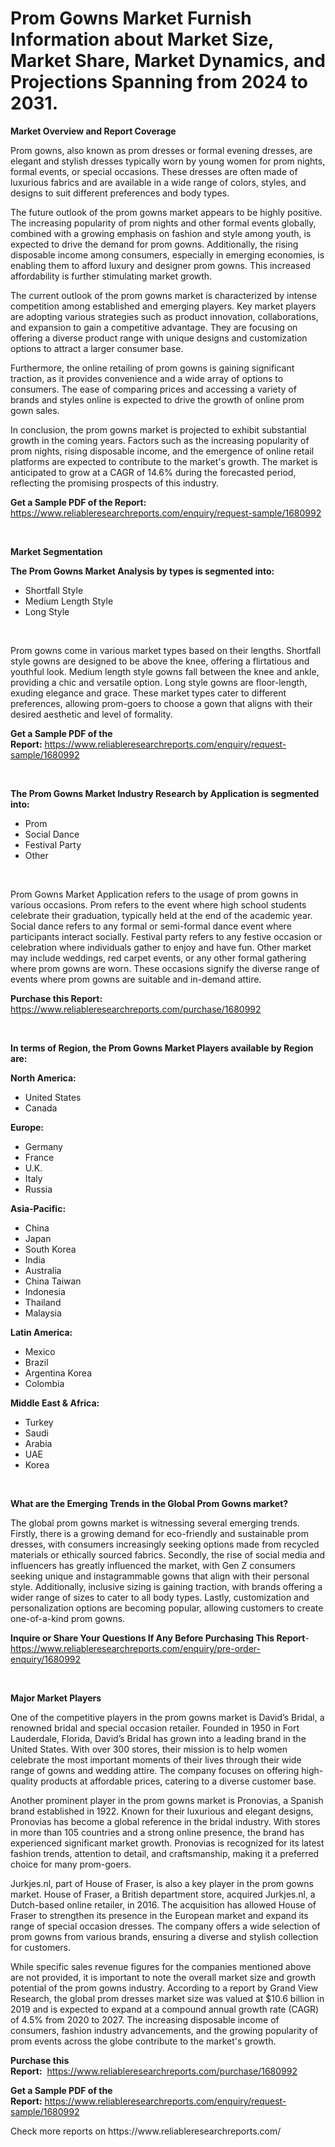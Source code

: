 <p><h1>Prom Gowns Market Furnish Information about Market Size, Market Share, Market Dynamics, and Projections Spanning from 2024 to 2031.</h1></p><p><strong>Market Overview and Report Coverage</strong></p>
<p><p>Prom gowns, also known as prom dresses or formal evening dresses, are elegant and stylish dresses typically worn by young women for prom nights, formal events, or special occasions. These dresses are often made of luxurious fabrics and are available in a wide range of colors, styles, and designs to suit different preferences and body types.</p><p>The future outlook of the prom gowns market appears to be highly positive. The increasing popularity of prom nights and other formal events globally, combined with a growing emphasis on fashion and style among youth, is expected to drive the demand for prom gowns. Additionally, the rising disposable income among consumers, especially in emerging economies, is enabling them to afford luxury and designer prom gowns. This increased affordability is further stimulating market growth.</p><p>The current outlook of the prom gowns market is characterized by intense competition among established and emerging players. Key market players are adopting various strategies such as product innovation, collaborations, and expansion to gain a competitive advantage. They are focusing on offering a diverse product range with unique designs and customization options to attract a larger consumer base.</p><p>Furthermore, the online retailing of prom gowns is gaining significant traction, as it provides convenience and a wide array of options to consumers. The ease of comparing prices and accessing a variety of brands and styles online is expected to drive the growth of online prom gown sales.</p><p>In conclusion, the prom gowns market is projected to exhibit substantial growth in the coming years. Factors such as the increasing popularity of prom nights, rising disposable income, and the emergence of online retail platforms are expected to contribute to the market's growth. The market is anticipated to grow at a CAGR of 14.6% during the forecasted period, reflecting the promising prospects of this industry.</p></p>
<p><strong>Get a Sample PDF of the Report:</strong> <a href="https://www.reliableresearchreports.com/enquiry/request-sample/1680992">https://www.reliableresearchreports.com/enquiry/request-sample/1680992</a></p>
<p>&nbsp;</p>
<p><strong>Market Segmentation</strong></p>
<p><strong>The Prom Gowns Market Analysis by types is segmented into:</strong></p>
<p><ul><li>Shortfall Style</li><li>Medium Length Style</li><li>Long Style</li></ul></p>
<p>&nbsp;</p>
<p><p>Prom gowns come in various market types based on their lengths. Shortfall style gowns are designed to be above the knee, offering a flirtatious and youthful look. Medium length style gowns fall between the knee and ankle, providing a chic and versatile option. Long style gowns are floor-length, exuding elegance and grace. These market types cater to different preferences, allowing prom-goers to choose a gown that aligns with their desired aesthetic and level of formality.</p></p>
<p><strong>Get a Sample PDF of the Report:</strong>&nbsp;<a href="https://www.reliableresearchreports.com/enquiry/request-sample/1680992">https://www.reliableresearchreports.com/enquiry/request-sample/1680992</a></p>
<p>&nbsp;</p>
<p><strong>The Prom Gowns Market Industry Research by Application is segmented into:</strong></p>
<p><ul><li>Prom</li><li>Social Dance</li><li>Festival Party</li><li>Other</li></ul></p>
<p>&nbsp;</p>
<p><p>Prom Gowns Market Application refers to the usage of prom gowns in various occasions. Prom refers to the event where high school students celebrate their graduation, typically held at the end of the academic year. Social dance refers to any formal or semi-formal dance event where participants interact socially. Festival party refers to any festive occasion or celebration where individuals gather to enjoy and have fun. Other market may include weddings, red carpet events, or any other formal gathering where prom gowns are worn. These occasions signify the diverse range of events where prom gowns are suitable and in-demand attire.</p></p>
<p><strong>Purchase this Report:</strong>&nbsp; <a href="https://www.reliableresearchreports.com/purchase/1680992">https://www.reliableresearchreports.com/purchase/1680992</a></p>
<p>&nbsp;</p>
<p><strong>In terms of Region, the Prom Gowns Market Players available by Region are:</strong></p>
<p>
    <p> <strong> North America: </strong>
        <ul>
            <li>United States</li>
            <li>Canada</li>
        </ul>
        </p> 
    <p> <strong> Europe: </strong>
        <ul>
            <li>Germany</li>
            <li>France</li>
            <li>U.K.</li>
            <li>Italy</li>
            <li>Russia</li>
        </ul>
        </p> 
    <p> <strong> Asia-Pacific: </strong>
        <ul>
            <li>China</li>
            <li>Japan</li>
            <li>South Korea</li>
            <li>India</li>
            <li>Australia</li>
            <li>China Taiwan</li>
            <li>Indonesia</li>
            <li>Thailand</li>
            <li>Malaysia</li>
        </ul>
        </p> 
    <p> <strong> Latin America: </strong>
        <ul>
            <li>Mexico</li>
            <li>Brazil</li>
            <li>Argentina Korea</li>
            <li>Colombia</li>
        </ul>
        </p> 
    <p> <strong> Middle East & Africa: </strong>
        <ul>
            <li>Turkey</li>
            <li>Saudi</li>
            <li>Arabia</li>
            <li>UAE</li>
            <li>Korea</li>
        </ul>
    </p>
    </p>
<p>&nbsp;</p>
<p><strong>What are the Emerging Trends in the Global Prom Gowns market?</strong></p>
<p><p>The global prom gowns market is witnessing several emerging trends. Firstly, there is a growing demand for eco-friendly and sustainable prom dresses, with consumers increasingly seeking options made from recycled materials or ethically sourced fabrics. Secondly, the rise of social media and influencers has greatly influenced the market, with Gen Z consumers seeking unique and instagrammable gowns that align with their personal style. Additionally, inclusive sizing is gaining traction, with brands offering a wider range of sizes to cater to all body types. Lastly, customization and personalization options are becoming popular, allowing customers to create one-of-a-kind prom gowns.</p></p>
<p><strong>Inquire or Share Your Questions If Any Before Purchasing This Report</strong>- <a href="https://www.reliableresearchreports.com/enquiry/pre-order-enquiry/1680992">https://www.reliableresearchreports.com/enquiry/pre-order-enquiry/1680992</a></p>
<p>&nbsp;</p>
<p><strong>Major Market Players</strong></p>
<p><p>One of the competitive players in the prom gowns market is David’s Bridal, a renowned bridal and special occasion retailer. Founded in 1950 in Fort Lauderdale, Florida, David’s Bridal has grown into a leading brand in the United States. With over 300 stores, their mission is to help women celebrate the most important moments of their lives through their wide range of gowns and wedding attire. The company focuses on offering high-quality products at affordable prices, catering to a diverse customer base. </p><p>Another prominent player in the prom gowns market is Pronovias, a Spanish brand established in 1922. Known for their luxurious and elegant designs, Pronovias has become a global reference in the bridal industry. With stores in more than 105 countries and a strong online presence, the brand has experienced significant market growth. Pronovias is recognized for its latest fashion trends, attention to detail, and craftsmanship, making it a preferred choice for many prom-goers. </p><p>Jurkjes.nl, part of House of Fraser, is also a key player in the prom gowns market. House of Fraser, a British department store, acquired Jurkjes.nl, a Dutch-based online retailer, in 2016. The acquisition has allowed House of Fraser to strengthen its presence in the European market and expand its range of special occasion dresses. The company offers a wide selection of prom gowns from various brands, ensuring a diverse and stylish collection for customers. </p><p>While specific sales revenue figures for the companies mentioned above are not provided, it is important to note the overall market size and growth potential of the prom gowns industry. According to a report by Grand View Research, the global prom dresses market size was valued at $10.6 billion in 2019 and is expected to expand at a compound annual growth rate (CAGR) of 4.5% from 2020 to 2027. The increasing disposable income of consumers, fashion industry advancements, and the growing popularity of prom events across the globe contribute to the market's growth.</p></p>
<p><strong>Purchase this Report:</strong>&nbsp;&nbsp;<a href="https://www.reliableresearchreports.com/purchase/1680992">https://www.reliableresearchreports.com/purchase/1680992</a></p>
<p></p>
<p><strong>Get a Sample PDF of the Report:</strong>&nbsp;<a href="https://www.reliableresearchreports.com/enquiry/request-sample/1680992">https://www.reliableresearchreports.com/enquiry/request-sample/1680992</a></p>
<p>Check more reports on https://www.reliableresearchreports.com/</p>